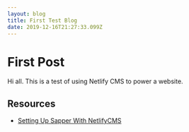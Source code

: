 ```yaml
---
layout: blog
title: First Test Blog
date: 2019-12-16T21:27:33.099Z
---
```

# First Post

Hi all. This is a test of using Netlify CMS to power a website.

## Resources

- [Setting Up Sapper With NetlifyCMS](https://spiffy.tech/blog/setting-up-sapper-with-netlify-cms/)
